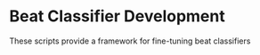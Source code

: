Beat Classifier Development
===========================

These scripts provide a framework for fine-tuning beat classifiers
